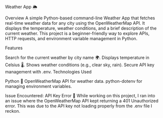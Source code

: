 Weather App 🌦️

Overview
A simple Python-based command-line Weather App that fetches real-time weather data for any city using the OpenWeatherMap API. It displays the temperature, weather conditions, and a brief description of the current weather. This project is a beginner-friendly way to explore APIs, HTTP requests, and environment variable management in Python.

Features

Search for the current weather by city name 🌍.
Displays temperature in Celsius 🌡️.
Shows weather conditions (e.g., clear sky, rain).
Secure API key management with .env.
Technologies Used

Python 🐍
OpenWeatherMap API for weather data.
python-dotenv for managing environment variables.

Issue Encountered: API Key Error 🛑
While working on this project, I ran into an issue where the OpenWeatherMap API kept returning a 401 Unauthorized error.
This was due to the API key not loading properly from the .env file I reckon.


